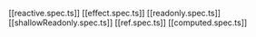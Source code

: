 [[reactive.spec.ts]]
[[effect.spec.ts]]
[[readonly.spec.ts]]
[[shallowReadonly.spec.ts]]
[[ref.spec.ts]]
[[computed.spec.ts]]